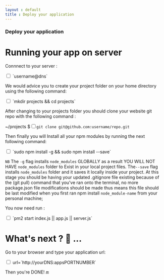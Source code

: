 ```yaml
---
layout : default
title : Deploy your application
---
```



<h3>Deploy your application</h3>

# Running your app on server

Connnect to your server :

<input type="checkbox" class="sidebar-checkbox" id="sidebar-checkbox">
`username@dns`

We would advice you to create your project folder on your home directory using the following command:

<input type="checkbox" class="sidebar-checkbox" id="sidebar-checkbox">
`mkdir projects && cd projects`


After changing to your projects folder you should clone your website git repo with the following command :

~/projects $<input type="checkbox" class="sidebar-checkbox" id="sidebar-checkbox">`git clone git@github.com:username/repo.git`


Then finally you will Install all your npm modules by running the next following command:

<input type="checkbox" class="sidebar-checkbox" id="sidebar-checkbox">
`sudo npm install -g && sudo npm install --save`


`NB` The `-g` flag installs `node_modules` GLOBALLY as a result YOU WILL NOT HAVE `node_modules` folder to Exist in your local project files. The`--save` flag installs `node_modules` folder and it saves it locally inside your project. At this stage you should be having your updated .gitignore file existing because of the (git pull) command that you've ran onto the terminal, no more package.json file modifications should be made thus means this file should be last modified when you first ran npm install `node_module-name` from your personal machine;

You now need run :

<input type="checkbox" class="sidebar-checkbox" id="sidebar-checkbox">
`pm2 start index.js || app.js || server.js`

<br/>

# What's next ? :thought_balloon: ...

Go to your browser and type your application url:

<input type="checkbox" class="sidebar-checkbox" id="sidebar-checkbox">
url=`http://yourDNS:appsPORTNUMBER`

Then you're DONE!  :end:
